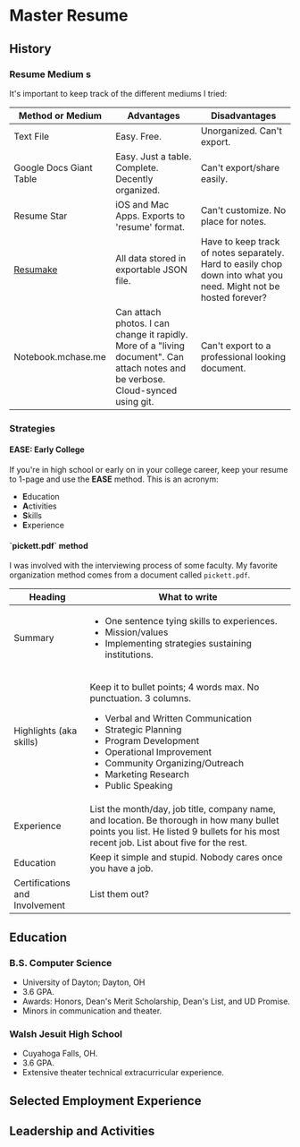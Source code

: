 # Master Resume

## History

### Resume Medium s

It's important to keep track of the different mediums I tried:

| Method or Medium                | Advantages                                                                                                                        | Disadvantages                                                                                                     |
| ------------------------------- | --------------------------------------------------------------------------------------------------------------------------------- | ----------------------------------------------------------------------------------------------------------------- |
| Text File                       | Easy. Free.                                                                                                                       | Unorganized. Can't export.                                                                                        |
| Google Docs Giant Table         | Easy. Just a table. Complete. Decently organized.                                                                                 | Can't export/share easily.                                                                                        |
| Resume Star                     | iOS and Mac Apps. Exports to 'resume' format.                                                                                     | Can't customize. No place for notes.                                                                              |
| [Resumake](https://resumake.io) | All data stored in exportable JSON file.                                                                                          | Have to keep track of notes separately. Hard to easily chop down into what you need. Might not be hosted forever? |
| Notebook.mchase.me              | Can attach photos. I can change it rapidly. More of a "living document". Can attach notes and be verbose. Cloud-synced using git. | Can't export to a professional looking document.                                                                  |

### Strategies

#### EASE: Early College

If you're in high school or early on in your college career, keep your resume to 1-page and use the **EASE** method. This is an acronym:

* **E**ducation
* **A**ctivities
* **S**kills
* **E**xperience

#### \`pickett.pdf\` method

I was involved with the interviewing process of some faculty. My favorite organization method comes from a document called `pickett.pdf`.&#x20;

| Heading                        | What to write                                                                                                                                                                                                                                                                                              |
| ------------------------------ | ---------------------------------------------------------------------------------------------------------------------------------------------------------------------------------------------------------------------------------------------------------------------------------------------------------- |
| Summary                        | <ul><li>One sentence tying skills to experiences.</li><li>Mission/values</li><li>Implementing strategies sustaining institutions.</li></ul>                                                                                                                                                                |
| Highlights (aka skills)        | <p>Keep it to bullet points; 4 words max. No punctuation. 3 columns.</p><ul><li>Verbal and Written Communication</li><li>Strategic Planning</li><li>Program Development</li><li>Operational Improvement</li><li>Community Organizing/Outreach</li><li>Marketing Research</li><li>Public Speaking</li></ul> |
| Experience                     | List the month/day, job title, company name, and location. Be thorough in how many bullet points you list. He listed 9 bullets for his most recent job. List about five for the rest.                                                                                                                      |
| Education                      | Keep it simple and stupid. Nobody cares once you have a job.                                                                                                                                                                                                                                               |
| Certifications and Involvement | List them out?                                                                                                                                                                                                                                                                                             |

## Education

### B.S. Computer Science

* University of Dayton; Dayton, OH
* 3.6 GPA.
* Awards: Honors, Dean's Merit Scholarship, Dean's List, and UD Promise.
* Minors in communication and theater.

### Walsh Jesuit High School

* Cuyahoga Falls, OH.
* 3.6 GPA.
* Extensive theater technical extracurricular experience.

## Selected Employment Experience

## Leadership and Activities

